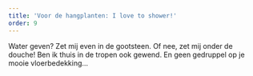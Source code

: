 ```yaml
---
title: 'Voor de hangplanten: I love to shower!'
order: 9
---
```



Water geven? Zet mij even in de gootsteen. Of nee, zet mij onder de douche! Ben ik thuis in de tropen ook gewend. En geen gedruppel op je mooie vloerbedekking…